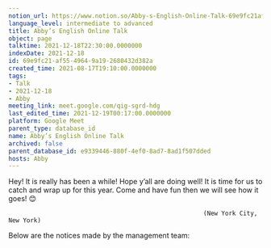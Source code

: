 ```yaml
---
notion_url: https://www.notion.so/Abby-s-English-Online-Talk-69e9fc21af5549649a192680432d382a
language_level: intermediate to advanced
title: Abby’s English Online Talk
object: page
talktime: 2021-12-18T22:30:00.0000000
indexDate: 2021-12-18
id: 69e9fc21-af55-4964-9a19-2680432d382a
created_time: 2021-08-17T19:10:00.0000000
tags:
- Talk
- 2021-12-18
- Abby
meeting_link: meet.google.com/qig-sgrd-hdg
last_edited_time: 2021-12-19T00:17:00.0000000
platform: Google Meet
parent_type: database_id
name: Abby’s English Online Talk
archived: false
parent_database_id: e9339446-880f-4ef0-8ad7-8ad1f507dded
hosts: Abby
---
```


Hey! It is really has been a while! Hope y’all are doing well! It is time for us to catch and wrap up for this year. Come and have fun then we will see how it goes! 😊



                                                          (New York City, New York)



Below are the notices made by the management team:


